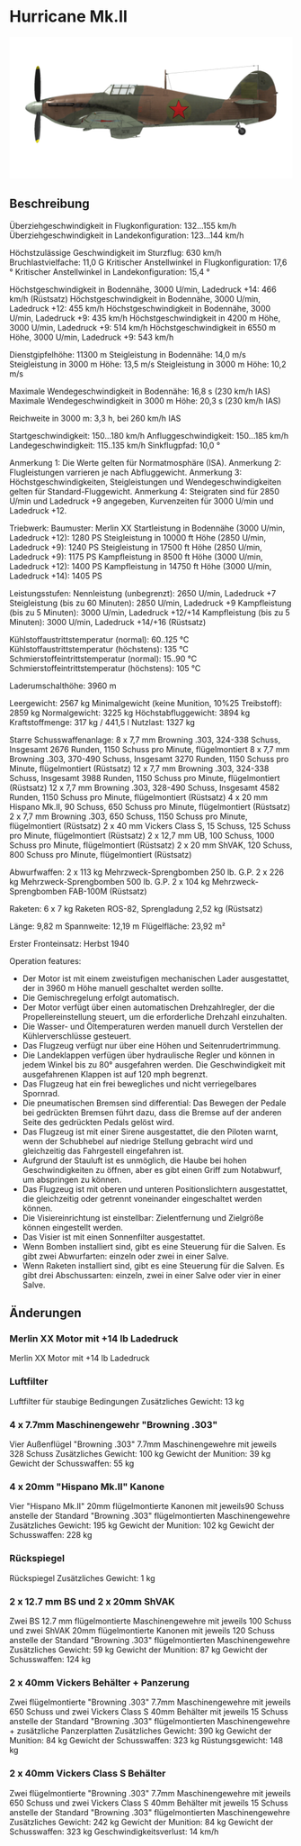 # Hurricane Mk.II

![hurricanemkii](../images/hurricanemkii.png)

## Beschreibung

Überziehgeschwindigkeit in Flugkonfiguration: 132...155 km/h
Überziehgeschwindigkeit in Landekonfiguration: 123...144 km/h

Höchstzulässige Geschwindigkeit im Sturzflug: 630 km/h
Bruchlastvielfache: 11,0 G
Kritischer Anstellwinkel in Flugkonfiguration: 17,6 °
Kritischer Anstellwinkel in Landekonfiguration: 15,4 °

Höchstgeschwindigkeit in Bodennähe, 3000 U/min, Ladedruck +14: 466 km/h (Rüstsatz)
Höchstgeschwindigkeit in Bodennähe, 3000 U/min, Ladedruck +12: 455 km/h
Höchstgeschwindigkeit in Bodennähe, 3000 U/min, Ladedruck +9: 435 km/h
Höchstgeschwindigkeit in 4200 m Höhe, 3000 U/min, Ladedruck +9: 514 km/h
Höchstgeschwindigkeit in 6550 m Höhe, 3000 U/min, Ladedruck +9: 543 km/h

Dienstgipfelhöhe: 11300 m
Steigleistung in Bodennähe: 14,0 m/s
Steigleistung in 3000 m Höhe: 13,5 m/s
Steigleistung in 3000 m Höhe: 10,2 m/s

Maximale Wendegeschwindigkeit in Bodennähe: 16,8 s (230 km/h IAS)
Maximale Wendegeschwindigkeit in 3000 m Höhe: 20,3 s (230 km/h IAS)

Reichweite in 3000 m: 3,3 h, bei 260 km/h IAS

Startgeschwindigkeit: 150...180 km/h
Anfluggeschwindigkeit: 150...185 km/h
Landegeschwindigkeit: 115..135 km/h
Sinkflugpfad: 10,0 °

Anmerkung 1: Die Werte gelten für Normatmosphäre (ISA).
Anmerkung 2: Flugleistungen varrieren je nach Abfluggewicht.
Anmerkung 3: Höchstgeschwindigkeiten, Steigleistungen und Wendegeschwindigkeiten gelten für Standard-Fluggewicht.
Anmerkung 4: Steigraten sind für 2850 U/min und Ladedruck +9 angegeben, Kurvenzeiten für 3000 U/min und Ladedruck +12.

Triebwerk:
Baumuster: Merlin XX
Startleistung in Bodennähe (3000 U/min, Ladedruck +12): 1280 PS
Steigleistung in 10000 ft Höhe (2850 U/min, Ladedruck +9): 1240 PS
Steigleistung in 17500 ft Höhe (2850 U/min, Ladedruck +9): 1175 PS
Kampfleistung in 8500 ft Höhe (3000 U/min, Ladedruck +12): 1400 PS
Kampfleistung in 14750 ft Höhe (3000 U/min, Ladedruck +14): 1405 PS

Leistungsstufen:
Nennleistung (unbegrenzt): 2650 U/min, Ladedruck +7
Steigleistung (bis zu 60 Minuten): 2850 U/min, Ladedruck +9
Kampfleistung (bis zu 5 Minuten): 3000 U/min, Ladedruck +12/+14
Kampfleistung (bis zu 5 Minuten): 3000 U/min, Ladedruck +14/+16 (Rüstsatz)

Kühlstoffaustrittstemperatur (normal): 60..125 °C
Kühlstoffaustrittstemperatur (höchstens): 135 °C
Schmierstoffeintrittstemperatur (normal): 15..90 °C
Schmierstoffeintrittstemperatur (höchstens): 105 °C

Laderumschalthöhe: 3960 m

Leergewicht: 2567 kg
Minimalgewicht (keine Munition, 10%25 Treibstoff): 2859 kg
Normalgewicht: 3225 kg
Höchstabfluggewicht: 3894 kg
Kraftstoffmenge: 317 kg / 441,5 l
Nutzlast: 1327 kg

Starre Schusswaffenanlage:
8 x 7,7 mm Browning .303, 324-338 Schuss, Insgesamt 2676 Runden, 1150 Schuss pro Minute, flügelmontiert
8 x 7,7 mm Browning .303, 370-490 Schuss, Insgesamt 3270 Runden, 1150 Schuss pro Minute, flügelmontiert (Rüstsatz)
12 x 7,7 mm Browning .303, 324-338 Schuss, Insgesamt 3988 Runden, 1150 Schuss pro Minute, flügelmontiert (Rüstsatz)
12 x 7,7 mm Browning .303, 328-490 Schuss, Insgesamt 4582 Runden, 1150 Schuss pro Minute, flügelmontiert (Rüstsatz)
4 x 20 mm Hispano Mk.II, 90 Schuss, 650 Schuss pro Minute, flügelmontiert (Rüstsatz)
2 x 7,7 mm Browning .303, 650 Schuss, 1150 Schuss pro Minute, flügelmontiert (Rüstsatz)
2 x 40 mm Vickers Class S, 15 Schuss, 125 Schuss pro Minute, flügelmontiert (Rüstsatz)
2 x 12,7 mm UB, 100 Schuss, 1000 Schuss pro Minute, flügelmontiert (Rüstsatz)
2 x 20 mm ShVAK, 120 Schuss, 800 Schuss pro Minute, flügelmontiert (Rüstsatz)

Abwurfwaffen:
2 x 113 kg Mehrzweck-Sprengbomben 250 lb. G.P.
2 x 226 kg Mehrzweck-Sprengbomben 500 lb. G.P.
2 x 104 kg Mehrzweck-Sprengbomben FAB-100M (Rüstsatz)

Raketen:
6 x 7 kg Raketen ROS-82, Sprengladung 2,52 kg (Rüstsatz)

Länge: 9,82 m
Spannweite: 12,19 m
Flügelfläche: 23,92 m²

Erster Fronteinsatz: Herbst 1940

Operation features:
- Der Motor ist mit einem zweistufigen mechanischen Lader ausgestattet, der in 3960 m Höhe manuell geschaltet werden sollte.
- Die Gemischregelung erfolgt automatisch.
- Der Motor verfügt über einen automatischen Drehzahlregler, der die Propellereinstellung steuert, um die erforderliche Drehzahl einzuhalten.
- Die Wasser- und Öltemperaturen werden manuell durch Verstellen der Kühlerverschlüsse gesteuert.
- Das Flugzeug verfügt nur über eine Höhen und Seitenrudertrimmung.
- Die Landeklappen verfügen über hydraulische Regler und können in jedem Winkel bis zu 80° ausgefahren werden. Die Geschwindigkeit mit ausgefahrenen Klappen ist auf 120 mph begrenzt.
- Das Flugzeug hat ein frei bewegliches und nicht verriegelbares Spornrad.
- Die pneumatischen Bremsen sind differential: Das Bewegen der Pedale bei gedrückten Bremsen führt dazu, dass die Bremse auf der anderen Seite des gedrückten Pedals gelöst wird.
- Das Flugzeug ist mit einer Sirene ausgestattet, die den Piloten warnt, wenn der Schubhebel auf niedrige Stellung gebracht wird und gleichzeitig das Fahrgestell eingefahren ist.
- Aufgrund der Stauluft ist es unmöglich, die Haube bei hohen Geschwindigkeiten zu öffnen, aber es gibt einen Griff zum Notabwurf, um abspringen zu können.
- Das Flugzeug ist mit oberen und unteren Positionslichtern ausgestattet, die gleichzeitig oder getrennt voneinander eingeschaltet werden können.
- Die Visiereinrichtung ist einstellbar: Zielentfernung und Zielgröße können eingestellt werden.
- Das Visier ist mit einen Sonnenfilter ausgestattet.
- Wenn Bomben installiert sind, gibt es eine Steuerung für die Salven. Es gibt zwei Abwurfarten: einzeln oder zwei in einer Salve. 
- Wenn Raketen installiert sind, gibt es eine Steuerung für die Salven. Es gibt drei Abschussarten: einzeln, zwei in einer Salve oder vier in einer Salve.

## Änderungen


### Merlin XX Motor mit +14 lb Ladedruck

Merlin XX Motor mit +14 lb Ladedruck


### Luftfilter

Luftfilter für staubige Bedingungen
Zusätzliches Gewicht: 13 kg


### 4 x 7.7mm Maschinengewehr "Browning .303"

Vier Außenflügel "Browning .303" 7.7mm Maschinengewehre mit jeweils 328 Schuss
Zusätzliches Gewicht: 100 kg
Gewicht der Munition: 39 kg
Gewicht der Schusswaffen: 55 kg


### 4 x 20mm "Hispano Mk.II" Kanone

Vier "Hispano Mk.II" 20mm flügelmontierte Kanonen mit jeweils90 Schuss anstelle der Standard "Browning .303" flügelmontierten Maschinengewehre
Zusätzliches Gewicht: 195 kg
Gewicht der Munition: 102 kg
Gewicht der Schusswaffen: 228 kg


### Rückspiegel

Rückspiegel
Zusätzliches Gewicht: 1 kg


### 2 x 12.7 mm BS und 2 x 20mm ShVAK

Zwei BS 12.7 mm flügelmontierte Maschinengewehre mit jeweils 100 Schuss und zwei ShVAK 20mm flügelmontierte Kanonen mit jeweils 120 Schuss anstelle der Standard "Browning .303" flügelmontierten Maschinengewehre
Zusätzliches Gewicht: 59 kg
Gewicht der Munition: 87 kg
Gewicht der Schusswaffen: 124 kg


### 2 x 40mm Vickers Behälter + Panzerung

Zwei flügelmontierte "Browning .303" 7.7mm Maschinengewehre mit jeweils 650 Schuss und zwei Vickers Class S 40mm Behälter mit jeweils 15 Schuss anstelle der Standard "Browning .303" flügelmontierten Maschinengewehre + zusätzliche Panzerplatten
Zusätzliches Gewicht: 390 kg
Gewicht der Munition: 84 kg
Gewicht der Schusswaffen: 323 kg
Rüstungsgewicht: 148 kg


### 2 x 40mm Vickers Class S Behälter

Zwei flügelmontierte "Browning .303" 7.7mm Maschinengewehre mit jeweils 650 Schuss und zwei Vickers Class S 40mm Behälter mit jeweils 15 Schuss anstelle der Standard "Browning .303" flügelmontierten Maschinengewehre
Zusätzliches Gewicht: 242 kg
Gewicht der Munition: 84 kg
Gewicht der Schusswaffen: 323 kg
Geschwindigkeitsverlust: 14 km/h